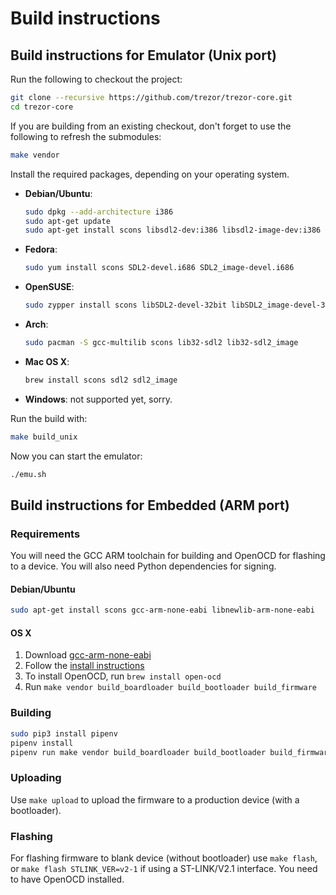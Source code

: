 # Build instructions

## Build instructions for Emulator (Unix port)

Run the following to checkout the project:

```sh
git clone --recursive https://github.com/trezor/trezor-core.git
cd trezor-core
```

If you are building from an existing checkout, don't forget to use the following to refresh the submodules:

```sh
make vendor
```

Install the required packages, depending on your operating system.
* __Debian/Ubuntu__:
  ```sh
  sudo dpkg --add-architecture i386
  sudo apt-get update
  sudo apt-get install scons libsdl2-dev:i386 libsdl2-image-dev:i386 gcc-multilib
  ```
* __Fedora__:
  ```sh
  sudo yum install scons SDL2-devel.i686 SDL2_image-devel.i686
  ```
* __OpenSUSE__:
  ```sh
  sudo zypper install scons libSDL2-devel-32bit libSDL2_image-devel-32bit
  ```
* __Arch__:
  ```sh
  sudo pacman -S gcc-multilib scons lib32-sdl2 lib32-sdl2_image
  ```
* __Mac OS X__:
  ```sh
  brew install scons sdl2 sdl2_image
  ```
* __Windows__: not supported yet, sorry.


Run the build with:
```sh
make build_unix
```

Now you can start the emulator:
```sh
./emu.sh
```

## Build instructions for Embedded (ARM port)

### Requirements

You will need the GCC ARM toolchain for building and OpenOCD for flashing to a device.
You will also need Python dependencies for signing.

#### Debian/Ubuntu

```sh
sudo apt-get install scons gcc-arm-none-eabi libnewlib-arm-none-eabi
```

#### OS X

1. Download [gcc-arm-none-eabi](https://launchpad.net/gcc-arm-embedded/5.0/5-2016-q3-update/)
2. Follow the [install instructions](https://launchpadlibrarian.net/287100883/readme.txt)
3. To install OpenOCD, run `brew install open-ocd`
4. Run `make vendor build_boardloader build_bootloader build_firmware`

### Building

```sh
sudo pip3 install pipenv
pipenv install
pipenv run make vendor build_boardloader build_bootloader build_firmware
```

### Uploading

Use `make upload` to upload the firmware to a production device (with a bootloader).

### Flashing

For flashing firmware to blank device (without bootloader) use `make flash`,
or `make flash STLINK_VER=v2-1` if using a ST-LINK/V2.1 interface.
You need to have OpenOCD installed.
